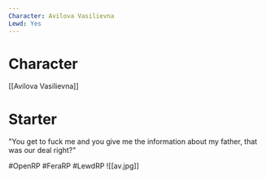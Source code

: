 ```yaml
---
Character: Avilova Vasilievna
Lewd: Yes
---
```

# Character
[[Avilova Vasilievna]]

# Starter
"You get to fuck me and you give me the information about my father, that was our deal right?"  

#OpenRP #FeraRP #LewdRP 
![[av.jpg]]
